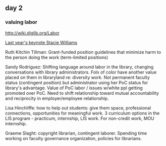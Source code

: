 ## day 2

### valuing labor 

http://wiki.diglib.org/Labor

[Last year's keynote Stacie Williams](https://www.youtube.com/watch?v=pjo7D9vm9M8)

Ruth Kitchin Tillman: Grant-funded position guidelines that minimize harm to the person doing the work (term-limited positions)

Sandy Rodriguez: Shifting language around labor in the library, changing conversations with library administrators. Folx of color have another value placed on them in libraryland re: diversity work. Not permanent faculty status (contingent position) but administrator using her PoC status for library's advantage. Value of PoC labor / issues w/white ppl getting promoted over PoC. Need to shift relationship toward mutual accountability and reciprocity in employer/employee relationship.

Lisa Hinchliffe: how to help out students: give them space, professional connections, opportunities for meaningful work. 3 curriculum options in the LIS program - practicum, internship, LIS work. For non-credit work, MOU internship.

Graeme Slaght: copyright librarian, contingent laborer. Spending time working on faculty governance organization, policies for librarians.